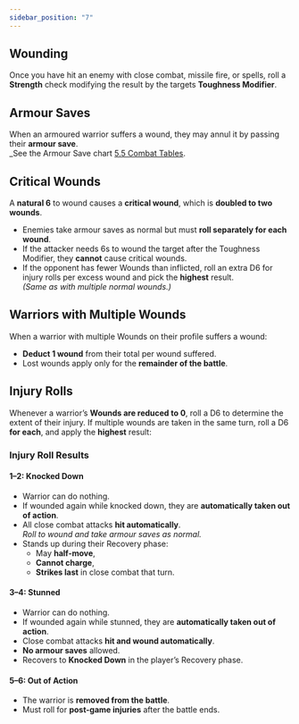 ```yaml
---
sidebar_position: "7"
---
```

## Wounding
Once you have hit an enemy with close combat, missile fire, or spells, roll a **Strength** check modifying the result by the targets **Toughness Modifier**.
## Armour Saves
When an armoured warrior suffers a wound, they may annul it by passing their **armour save**.  
_See the Armour Save chart [5.5 Combat Tables](5%20Reference/5.5%20Combat%20Tables.md).
## Critical Wounds
A **natural 6** to wound causes a **critical wound**, which is **doubled to two wounds**.
- Enemies take armour saves as normal but must **roll separately for each wound**.
- If the attacker needs 6s to wound the target after the Toughness Modifier, they **cannot** cause critical wounds.
- If the opponent has fewer Wounds than inflicted, roll an extra D6 for injury rolls per excess wound and pick the **highest** result.  
   _(Same as with multiple normal wounds.)_
## Warriors with Multiple Wounds
When a warrior with multiple Wounds on their profile suffers a wound:
- **Deduct 1 wound** from their total per wound suffered.
- Lost wounds apply only for the **remainder of the battle**.
## Injury Rolls
Whenever a warrior’s **Wounds are reduced to 0**, roll a D6 to determine the extent of their injury. 
If multiple wounds are taken in the same turn, roll a D6 **for each**, and apply the **highest** result:
### Injury Roll Results
#### 1–2: Knocked Down
- Warrior can do nothing.
- If wounded again while knocked down, they are **automatically taken out of action**.
- All close combat attacks **hit automatically**.  
   _Roll to wound and take armour saves as normal._
- Stands up during their Recovery phase:
   - May **half-move**,
   - **Cannot charge**,
   - **Strikes last** in close combat that turn.
#### 3–4: Stunned
- Warrior can do nothing.
- If wounded again while stunned, they are **automatically taken out of action**.
- Close combat attacks **hit and wound automatically**.
- **No armour saves** allowed.
- Recovers to **Knocked Down** in the player’s Recovery phase.
#### 5–6: Out of Action
- The warrior is **removed from the battle**.
- Must roll for **post-game injuries** after the battle ends.
